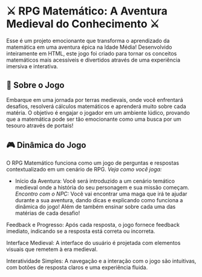 # ⚔️ RPG Matemático: A Aventura Medieval do Conhecimento ⚔️
Esse é um projeto emocionante que transforma o aprendizado da matemática em uma aventura épica na Idade Média! Desenvolvido inteiramente em HTML, este jogo foi criado para tornar os conceitos matemáticos mais acessíveis e divertidos através de uma experiência imersiva e interativa.
## 📜 Sobre o Jogo
Embarque em uma jornada por terras medievais, onde você enfrentará desafios, resolverá cálculos matemáticos e aprenderá muito sobre cada matéria. O objetivo é engajar o jogador em um ambiente lúdico, provando que a matemática pode ser tão emocionante como uma busca por um tesouro através de portais!
## 🎮 Dinâmica do Jogo
O RPG Matemático funciona como um jogo de perguntas e respostas contextualizado em um cenário de RPG. *Veja como você joga:*

- Início da Aventura: Você será introduzido a um cenário temático medieval onde a história do seu personagem e sua missão começam.
*Encontro com o NPC:* Você vai encontrar uma maga que irá te ajudar durante a sua aventura, dando dicas e explicando como funciona a dinâmica do jogo! Além de também ensinar sobre cada uma das matérias de cada desafio!


Feedback e Progresso: Após cada resposta, o jogo fornece feedback imediato, indicando se a resposta está correta ou incorreta. 

Interface Medieval: A interface do usuário é projetada com elementos visuais que remetem à era medieval.

Interatividade Simples: A navegação e a interação com o jogo são intuitivas, com botões de resposta claros e uma experiência fluida.

